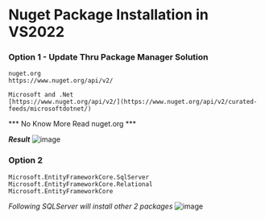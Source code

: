 # Nuget Package Installation in VS2022 #

### Option 1 - Update Thru Package Manager Solution ###

```
nuget.org
https://www.nuget.org/api/v2/
```
```
Microsoft and .Net
[https://www.nuget.org/api/v2/](https://www.nuget.org/api/v2/curated-feeds/microsoftdotnet/)
```

*** No Know More Read nuget.org ***

***Result***
![image](https://user-images.githubusercontent.com/111234771/199948055-1b638550-b86d-4d4c-b429-392d94eba713.png)


### Option 2 ###
```
Microsoft.EntityFrameworkCore.SqlServer
Microsoft.EntityFrameworkCore.Relational
Microsoft.EntityFrameworkCore
```
_Following SQLServer will install other 2 packages_
![image](https://user-images.githubusercontent.com/111234771/199964823-41c8a9ef-9696-4081-bdb0-1c389bbc2006.png)
